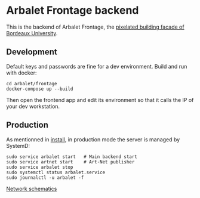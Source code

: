 # Arbalet Frontage backend

This is the backend of Arbalet Frontage, the [pixelated building facade of Bordeaux University](https://vimeo.com/arbalet/frontage).

## Development
Default keys and passwords are fine for a dev environment.
Build and run with docker:
```
cd arbalet/frontage
docker-compose up --build
```
Then open the frontend app and edit its environment so that it calls the IP of your dev workstation.

## Production
As mentionned in [install](install), in production mode the server is managed by SystemD:
```
sudo service arbalet start   # Main backend start
sudo service artnet start    # Art-Net publisher
sudo service arbalet stop
sudo systemctl status arbalet.service
sudo journalctl -u arbalet -f
```

[Network schematics](frontage.svg)
